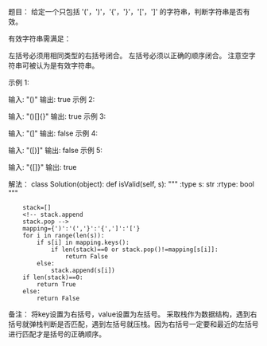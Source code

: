 题目：
给定一个只包括 '('，')'，'{'，'}'，'['，']' 的字符串，判断字符串是否有效。

有效字符串需满足：

左括号必须用相同类型的右括号闭合。
左括号必须以正确的顺序闭合。
注意空字符串可被认为是有效字符串。

示例 1:

输入: "()"
输出: true
示例 2:

输入: "()[]{}"
输出: true
示例 3:

输入: "(]"
输出: false
示例 4:

输入: "([)]"
输出: false
示例 5:

输入: "{[]}"
输出: true

解法：
class Solution(object):
    def isValid(self, s):
        """
        :type s: str
        :rtype: bool
        """
        
        stack=[]
        <!-- stack.append
        stack.pop -->
        mapping={')':'(','}':'{',']':'['}
        for i in range(len(s)):
            if s[i] in mapping.keys():
                if len(stack)==0 or stack.pop()!=mapping[s[i]]:
                    return False
            else:
                stack.append(s[i])
        if len(stack)==0:
            return True
        else:
            return False
备注：
将key设置为右括号，value设置为左括号。
采取栈作为数据结构，遇到右括号就弹栈判断是否匹配，遇到左括号就压栈。因为右括号一定要和最近的左括号进行匹配才是括号的正确顺序。